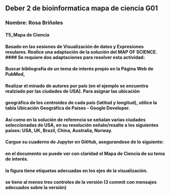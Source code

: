 ## Deber 2 de bioinformatica mapa de ciencia G01
### Nombre: Rosa Briñoles
#### T5_Mapa de Ciencia
#### Basado en las sesiones de Visualización de datos y Expresiones resulares. Realice una adaptación de la solución del MAP OF SCIENCE. #### Se requiere dos adaptaciones para resolver esta actividad:
#### Buscar bibliografía de un tema de interés propio en la Página Web de PubMed,
#### Realizar el minado de autores por país (en el ejemplo se encuentra realziado por las ciudades de USA). Para asignar las ubicación
#### geográfica de los centroides de cada país (latitud y longitud), utilice la tabla  Ubicación Geográfica de Países - Google Developer. 
#### Así como en la solución de referencia se señalan varias ciudades seleccionadas de USA, en su resolución señale/resalte a los siguientes países: USA, UK, Brazil, China, Australia, Norway.  
#### Cargue su cuaderno de Jupyter en GitHub, asegurandose de lo siguiente:
#### en el documento se puede ver con claridad el Mapa de Ciencia de su tema de interés.
#### la figura tiene etiquetas adecuadas en los ejes de la visualización. 
#### se tiene al menos tres controles de la versión (3 commit con mensajes adecuados sobre la versión)

